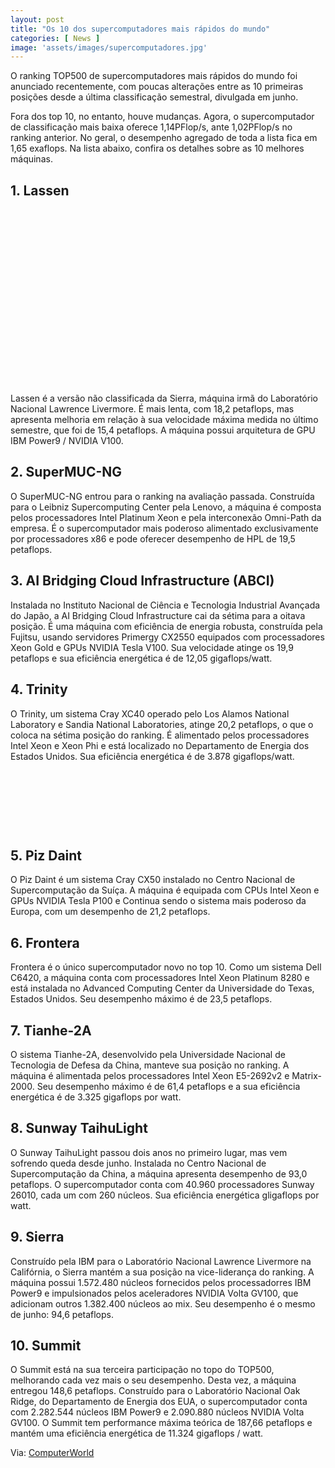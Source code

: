 ```yaml
---
layout: post
title: "Os 10 dos supercomputadores mais rápidos do mundo"
categories: [ News ]
image: 'assets/images/supercomputadores.jpg'
---
```


O ranking TOP500 de supercomputadores mais rápidos do mundo foi anunciado recentemente, com poucas alterações entre as 10 primeiras posições desde a última classificação semestral, divulgada em junho.

Fora dos top 10, no entanto, houve mudanças. Agora, o supercomputador de classificação mais baixa oferece 1,14PFlop/s, ante 1,02PFlop/s no ranking anterior. No geral, o desempenho agregado de toda a lista fica em 1,65 exaflops. Na lista abaixo, confira os detalhes sobre as 10 melhores máquinas.

## 1. Lassen

<!-- QUADRADO -->
<script async src="//pagead2.googlesyndication.com/pagead/js/adsbygoogle.js"></script>
<ins class="adsbygoogle"
style="display:inline-block;width:336px;height:280px"
data-ad-client="ca-pub-2838251107855362"
data-ad-slot="5351066970"></ins>
<script>
(adsbygoogle = window.adsbygoogle || []).push({});
</script>

Lassen é a versão não classificada da Sierra, máquina irmã do Laboratório Nacional Lawrence Livermore. É mais lenta, com 18,2 petaflops, mas apresenta melhoria em relação à sua velocidade máxima medida no último semestre, que foi de 15,4 petaflops. A máquina possui arquitetura de GPU IBM Power9 / NVIDIA V100.

## 2. SuperMUC-NG

O SuperMUC-NG entrou para o ranking na avaliação passada. Construída para o Leibniz Supercomputing Center pela Lenovo, a máquina é composta pelos processadores Intel Platinum Xeon e pela interconexão Omni-Path da empresa. É o supercomputador mais poderoso alimentado exclusivamente por processadores x86 e pode oferecer desempenho de HPL de 19,5 petaflops.

## 3. AI Bridging Cloud Infrastructure (ABCI)

Instalada no Instituto Nacional de Ciência e Tecnologia Industrial Avançada do Japão, a AI Bridging Cloud Infrastructure cai da sétima para a oitava posição. É uma máquina com eficiência de energia robusta, construída pela Fujitsu, usando servidores Primergy CX2550 equipados com processadores Xeon Gold e GPUs NVIDIA Tesla V100. Sua velocidade atinge os 19,9 petaflops e sua eficiência energética é de 12,05 gigaflops/watt.

## 4. Trinity

O Trinity, um sistema Cray XC40 operado pelo Los Alamos National Laboratory e Sandia National Laboratories, atinge 20,2 petaflops, o que o coloca na sétima posição do ranking. É alimentado pelos processadores Intel Xeon e Xeon Phi e está localizado no Departamento de Energia dos Estados Unidos. Sua eficiência energética é de 3.878 gigaflops/watt.

<!-- MINI ANÚNCIO -->
<script async src="//pagead2.googlesyndication.com/pagead/js/adsbygoogle.js"></script>
<!-- Games Root -->
<ins class="adsbygoogle"
style="display:inline-block;width:730px;height:95px"
data-ad-client="ca-pub-2838251107855362"
data-ad-slot="5351066970"></ins>
<script>
(adsbygoogle = window.adsbygoogle || []).push({});
</script>

## 5. Piz Daint

O Piz Daint é um sistema Cray CX50 instalado no Centro Nacional de Supercomputação da Suíça. A máquina é equipada com CPUs Intel Xeon e GPUs NVIDIA Tesla P100 e Continua sendo o sistema mais poderoso da Europa, com um desempenho de 21,2 petaflops.

## 6. Frontera

Frontera é o único supercomputador novo no top 10. Como um sistema Dell C6420, a máquina conta com processadores Intel Xeon Platinum 8280 e está instalada no Advanced Computing Center da Universidade do Texas, Estados Unidos. Seu desempenho máximo é de 23,5 petaflops.

## 7. Tianhe-2A

O sistema Tianhe-2A, desenvolvido pela Universidade Nacional de Tecnologia de Defesa da China, manteve sua posição no ranking. A máquina é alimentada pelos processadores Intel Xeon E5-2692v2 e Matrix-2000. Seu desempenho máximo é de 61,4 petaflops e a sua eficiência energética é de 3.325 gigaflops por watt.

## 8. Sunway TaihuLight

O Sunway TaihuLight passou dois anos no primeiro lugar, mas vem sofrendo queda desde junho. Instalada no Centro Nacional de Supercomputação da China, a máquina apresenta desempenho de 93,0 petaflops. O supercomputador conta com 40.960 processadores Sunway 26010, cada um com 260 núcleos. Sua eficiência energética gligaflops por watt.

## 9. Sierra

Construído pela IBM para o Laboratório Nacional Lawrence Livermore na Califórnia, o Sierra mantém a sua posição na vice-liderança do ranking. A máquina possui 1.572.480 núcleos fornecidos pelos processadorres IBM Power9 e impulsionados pelos aceleradores NVIDIA Volta GV100, que adicionam outros 1.382.400 núcleos ao mix. Seu desempenho é o mesmo de junho: 94,6 petaflops.

## 10. Summit

O Summit está na sua terceira participação no topo do TOP500, melhorando cada vez mais o seu desempenho. Desta vez, a máquina entregou 148,6 petaflops. Construído para o Laboratório Nacional Oak Ridge, do Departamento de Energia dos EUA, o supercomputador conta com 2.282.544 núcleos IBM Power9 e 2.090.880 núcleos NVIDIA Volta GV100. O Summit tem performance máxima teórica de 187,66 petaflops e mantém uma eficiência energética de 11.324 gigaflops / watt.


<!-- RETANGULO LARGO 2 -->
<script async src="//pagead2.googlesyndication.com/pagead/js/adsbygoogle.js"></script>
<ins class="adsbygoogle"
style="display:block; text-align:center;"
data-ad-layout="in-article"
data-ad-format="fluid"
data-ad-client="ca-pub-2838251107855362"
data-ad-slot="8549252987"></ins>
<script>
(adsbygoogle = window.adsbygoogle || []).push({});
</script>

Via: [ComputerWorld](https://computerworld.com.br/2019/12/03/os-10-dos-supercomputadores-mais-rapidos-do-mundo/)

